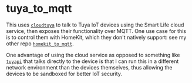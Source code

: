 # tuya_to_mqtt

This uses [`cloudtuya`](https://github.com/unparagoned/cloudtuya) to talk to Tuya IoT devices using the Smart Life cloud service, then exposes their functionality over MQTT. One use case for this is to control them with HomeKit, which they don't natively support: see my other repo [`homekit_to_mqtt`](https://github.com/mattbroussard/homekit_to_mqtt).

One advantage of using the cloud service as opposed to something like [`tuyapi`](https://github.com/codetheweb/tuyapi) that talks directly to the device is that I can run this in a different network environment than the devices themselves, thus allowing the devices to be sandboxed for better IoT security.